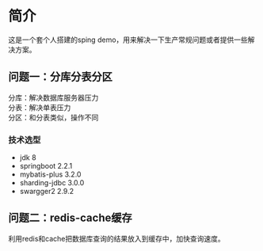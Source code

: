 # 简介
这是一个套个人搭建的sping demo，用来解决一下生产常规问题或者提供一些解决方案。
## 问题一：分库分表分区
分库：解决数据库服务器压力  
分表：解决单表压力  
分区：和分表类似，操作不同  
### 技术选型
* jdk 8  
* springboot 2.2.1  
* mybatis-plus 3.2.0  
* sharding-jdbc 3.0.0  
* swargger2 2.9.2  
## 问题二：redis-cache缓存
利用redis和cache把数据库查询的结果放入到缓存中，加快查询速度。